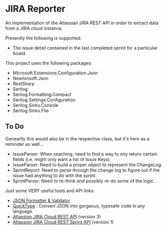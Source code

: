 # JIRA Reporter
An implementation of the Atlassian JIRA REST API in order to extract data from a JIRA cloud instance. 

Presently the following is supported:
* The issue detail contained in the last completed sprint for a particular board. 

This project uses the following packages:
* Microsoft.Extensions.Configuration.Json
* Newtonsoft.Json
* RestSharp
* Serilog
* Serilog.Formatting.Compact
* Serilog.Settings.Configuration
* Serilog.Sinks.Console
* Serilog.Sinks.File

## To Do

Genearlly this would also be in the respective class, but it's here as a reminder as well...

* IssueParser: When seaching, need to find a way to ony return certain fields (i.e. might only want a list of Issue Keys).
* IssueParser: Need to build a proper object to represent the ChangeLog.
* SprintReport: Need to parse through the change log to figure out if the issue had anything to do with the sprint.
* SprintParser: Need to re-think and possibly re-do some of the logic. 

Just some VERY useful tools and API links:
* [JSON Formatter & Validator][1.1]
* [QuickType][1.2] : Convert JSON into gorgeous, typesafe code in any language.
* [Atlassion JIRA Cloud REST API][1.3] (version 3) 
* [Atlassion JIRA Cloud REST Sprint API][1.4] (version 1) 

[1.1]:https://jsonformatter.curiousconcept.com/
[1.2]:https://app.quicktype.io/
[1.3]:https://developer.atlassian.com/cloud/jira/platform/rest/v3
[1.4]:https://developer.atlassian.com/cloud/jira/software/rest/